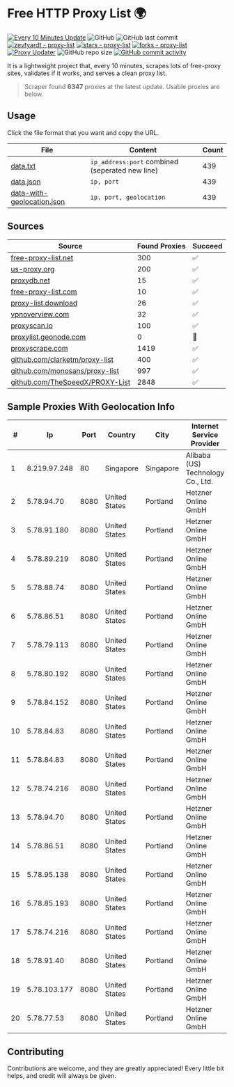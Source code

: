 
# Free HTTP Proxy List 🌍

[![Every 10 Minutes Update](https://github.com/mertguvencli/http-proxy-list/actions/workflows/main.yml/badge.svg?branch=main)](https://github.com/mertguvencli/http-proxy-list/actions/workflows/main.yml)
![GitHub](https://img.shields.io/github/license/mertguvencli/http-proxy-list)
![GitHub last commit](https://img.shields.io/github/last-commit/mertguvencli/http-proxy-list)
[![zevtyardt - proxy-list](https://img.shields.io/static/v1?label=zevtyardt&message=proxy-list&color=blue&logo=github)](https://github.com/zevtyardt/proxy-list "Go to GitHub repo")
[![stars - proxy-list](https://img.shields.io/github/stars/zevtyardt/proxy-list?style=social)](https://github.com/zevtyardt/proxy-list)
[![forks - proxy-list](https://img.shields.io/github/forks/zevtyardt/proxy-list?style=social)](https://github.com/zevtyardt/proxy-list)
[![Proxy Updater](https://github.com/zevtyardt/proxy-list/workflows/Proxy%20Updater/badge.svg)](https://github.com/zevtyardt/proxy-list/actions?query=workflow:"Proxy+Updater")
![GitHub repo size](https://img.shields.io/github/repo-size/zevtyardt/proxy-list)
[![GitHub commit activity](https://img.shields.io/github/commit-activity/m/zevtyardt/proxy-list?logo=commits)](https://github.com/zevtyardt/proxy-list/commits/main)

It is a lightweight project that, every 10 minutes, scrapes lots of free-proxy sites, validates if it works, and serves a clean proxy list.

> Scraper found **6347** proxies at the latest update. Usable proxies are below.

## Usage

Click the file format that you want and copy the URL.

|File|Content|Count|
|----|-------|-----|
|[data.txt](https://raw.githubusercontent.com/mertguvencli/http-proxy-list/main/proxy-list/data.txt)|`ip_address:port` combined (seperated new line)|439|
|[data.json](https://raw.githubusercontent.com/mertguvencli/http-proxy-list/main/proxy-list/data.json)|`ip, port`|439|
|[data-with-geolocation.json](https://raw.githubusercontent.com/mertguvencli/http-proxy-list/main/proxy-list/data-with-geolocation.json)|`ip, port, geolocation`|439|

## Sources

|Source|Found Proxies|Succeed|
|------|-------------|-------|
|[free-proxy-list.net](https://free-proxy-list.net)|300|✅|
|[us-proxy.org](https://www.us-proxy.org)|200|✅|
|[proxydb.net](http://proxydb.net)|15|✅|
|[free-proxy-list.com](https://free-proxy-list.com/?page=&port=&type%5B%5D=http&type%5B%5D=https&up_time=0&search=Search)|10|✅|
|[proxy-list.download](https://www.proxy-list.download/HTTP)|26|✅|
|[vpnoverview.com](https://vpnoverview.com/privacy/anonymous-browsing/free-proxy-servers)|32|✅|
|[proxyscan.io](https://www.proxyscan.io)|100|✅|
|[proxylist.geonode.com](https://proxylist.geonode.com/api/proxy-list?limit=300&page=1&sort_by=lastChecked&sort_type=desc&protocols=http,https)|0|🚫|
|[proxyscrape.com](https://api.proxyscrape.com/v2/?request=displayproxies&protocol=http&timeout=10000&country=all&ssl=all&anonymity=all)|1419|✅|
|[github.com/clarketm/proxy-list](https://raw.githubusercontent.com/clarketm/proxy-list/master/proxy-list-raw.txt)|400|✅|
|[github.com/monosans/proxy-list](https://raw.githubusercontent.com/monosans/proxy-list/main/proxies/http.txt)|997|✅|
|[github.com/TheSpeedX/PROXY-List](https://raw.githubusercontent.com/TheSpeedX/PROXY-List/master/http.txt)|2848|✅|


## Sample Proxies With Geolocation Info

|#|Ip|Port|Country|City|Internet Service Provider|
|-|--|----|-------|----|-------------------------|
|1|8.219.97.248|80|Singapore|Singapore|Alibaba (US) Technology Co., Ltd.|
|2|5.78.94.70|8080|United States|Portland|Hetzner Online GmbH|
|3|5.78.91.180|8080|United States|Portland|Hetzner Online GmbH|
|4|5.78.89.219|8080|United States|Portland|Hetzner Online GmbH|
|5|5.78.88.74|8080|United States|Portland|Hetzner Online GmbH|
|6|5.78.86.51|8080|United States|Portland|Hetzner Online GmbH|
|7|5.78.79.113|8080|United States|Portland|Hetzner Online GmbH|
|8|5.78.80.192|8080|United States|Portland|Hetzner Online GmbH|
|9|5.78.84.152|8080|United States|Portland|Hetzner Online GmbH|
|10|5.78.84.83|8080|United States|Portland|Hetzner Online GmbH|
|11|5.78.84.83|8080|United States|Portland|Hetzner Online GmbH|
|12|5.78.74.216|8080|United States|Portland|Hetzner Online GmbH|
|13|5.78.94.70|8080|United States|Portland|Hetzner Online GmbH|
|14|5.78.86.51|8080|United States|Portland|Hetzner Online GmbH|
|15|5.78.95.138|8080|United States|Portland|Hetzner Online GmbH|
|16|5.78.85.193|8080|United States|Portland|Hetzner Online GmbH|
|17|5.78.74.216|8080|United States|Portland|Hetzner Online GmbH|
|18|5.78.91.40|8080|United States|Portland|Hetzner Online GmbH|
|19|5.78.103.177|8080|United States|Portland|Hetzner Online GmbH|
|20|5.78.77.53|8080|United States|Portland|Hetzner Online GmbH|



## Contributing

Contributions are welcome, and they are greatly appreciated! Every
little bit helps, and credit will always be given.

